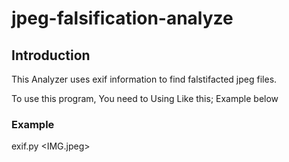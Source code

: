 # jpeg-falsification-analyze
## Introduction
This Analyzer uses exif information to find falstifacted jpeg files.

To use this program, You need to Using Like this; Example below

### Example 
exif.py <IMG.jpeg>

